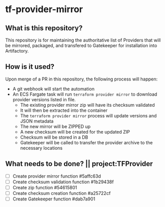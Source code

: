# tf-provider-mirror

## What is this repository?

This repository is for maintaining the authoritative list of Providers that will be mirrored, packaged, and transfered to Gatekeeper for installation into Artifactory.

## How is it used?

Upon merge of a PR in this repository, the following process will happen:

* A git webhook will start the automation
* An ECS Fargate task will run `terraform provider mirror` to download provider versions listed in file.
  * The existing provider mirror zip will have its checksum validated
  * It will then be extracted into the container
  * The `terraform provider mirror` process will update versions and JSON metadata
  * The new mirror will be ZIPPED up
  * A new checksum will be created for the updated ZIP
  * Checksum will be stored in a DB
  * Gatekeeper will be called to transfer the provider archive to the necessary locations

## What needs to be done? || project:TFProvider

* [ ] Create provider mirror function  #5affc63d
* [ ] Create checksum validation function  #1b29438f
* [ ] Create zip function  #54615801
* [ ] Create checksum creation function  #a25722cf
* [ ] Create Gatekeeper function  #dab7a901
